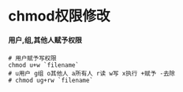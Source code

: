 # chmod权限修改

#### 用户,组,其他人赋予权限
	
	# 用户赋予写权限
	chmod u+w `filename`
	# u用户 g组 o其他人 a所有人 r读 w写 x执行 +赋予 -去除
	# chmod ug+rw `filename`